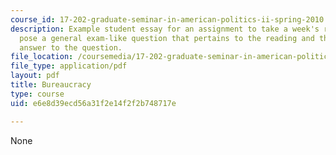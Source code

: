 ```yaml
---
course_id: 17-202-graduate-seminar-in-american-politics-ii-spring-2010
description: Example student essay for an assignment to take a week's readings and
  pose a general exam-like question that pertains to the reading and then write an
  answer to the question.
file_location: /coursemedia/17-202-graduate-seminar-in-american-politics-ii-spring-2010/e6e8d39ecd56a31f2e14f2f2b748717e_MIT17_202S10_Bureacracy_es.pdf
file_type: application/pdf
layout: pdf
title: Bureaucracy
type: course
uid: e6e8d39ecd56a31f2e14f2f2b748717e

---
```

None
